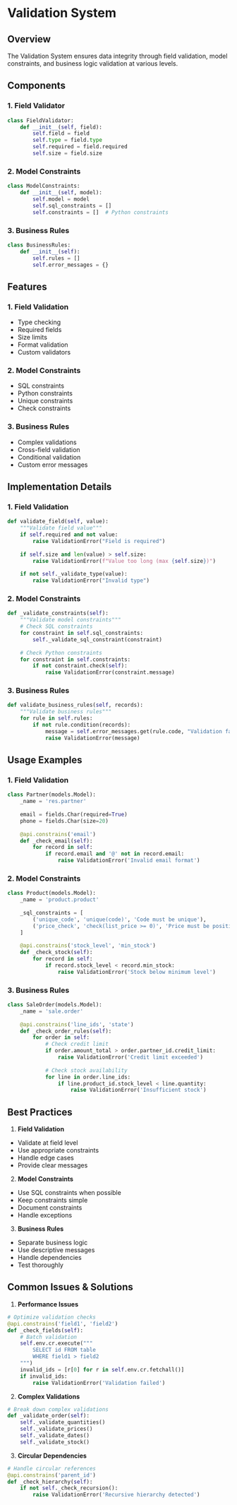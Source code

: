 # Validation System

## Overview
The Validation System ensures data integrity through field validation, model constraints, and business logic validation at various levels.

## Components

### 1. Field Validator
```python
class FieldValidator:
    def __init__(self, field):
        self.field = field
        self.type = field.type
        self.required = field.required
        self.size = field.size
```

### 2. Model Constraints
```python
class ModelConstraints:
    def __init__(self, model):
        self.model = model
        self.sql_constraints = []
        self.constraints = []  # Python constraints
```

### 3. Business Rules
```python
class BusinessRules:
    def __init__(self):
        self.rules = []
        self.error_messages = {}
```

## Features

### 1. Field Validation
- Type checking
- Required fields
- Size limits
- Format validation
- Custom validators

### 2. Model Constraints
- SQL constraints
- Python constraints
- Unique constraints
- Check constraints

### 3. Business Rules
- Complex validations
- Cross-field validation
- Conditional validation
- Custom error messages

## Implementation Details

### 1. Field Validation
```python
def validate_field(self, value):
    """Validate field value"""
    if self.required and not value:
        raise ValidationError("Field is required")
        
    if self.size and len(value) > self.size:
        raise ValidationError(f"Value too long (max {self.size})")
        
    if not self._validate_type(value):
        raise ValidationError("Invalid type")
```

### 2. Model Constraints
```python
def _validate_constraints(self):
    """Validate model constraints"""
    # Check SQL constraints
    for constraint in self.sql_constraints:
        self._validate_sql_constraint(constraint)
        
    # Check Python constraints
    for constraint in self.constraints:
        if not constraint.check(self):
            raise ValidationError(constraint.message)
```

### 3. Business Rules
```python
def validate_business_rules(self, records):
    """Validate business rules"""
    for rule in self.rules:
        if not rule.condition(records):
            message = self.error_messages.get(rule.code, "Validation failed")
            raise ValidationError(message)
```

## Usage Examples

### 1. Field Validation
```python
class Partner(models.Model):
    _name = 'res.partner'
    
    email = fields.Char(required=True)
    phone = fields.Char(size=20)
    
    @api.constrains('email')
    def _check_email(self):
        for record in self:
            if record.email and '@' not in record.email:
                raise ValidationError('Invalid email format')
```

### 2. Model Constraints
```python
class Product(models.Model):
    _name = 'product.product'
    
    _sql_constraints = [
        ('unique_code', 'unique(code)', 'Code must be unique'),
        ('price_check', 'check(list_price >= 0)', 'Price must be positive')
    ]
    
    @api.constrains('stock_level', 'min_stock')
    def _check_stock(self):
        for record in self:
            if record.stock_level < record.min_stock:
                raise ValidationError('Stock below minimum level')
```

### 3. Business Rules
```python
class SaleOrder(models.Model):
    _name = 'sale.order'
    
    @api.constrains('line_ids', 'state')
    def _check_order_rules(self):
        for order in self:
            # Check credit limit
            if order.amount_total > order.partner_id.credit_limit:
                raise ValidationError('Credit limit exceeded')
                
            # Check stock availability
            for line in order.line_ids:
                if line.product_id.stock_level < line.quantity:
                    raise ValidationError('Insufficient stock')
```

## Best Practices

1. **Field Validation**
- Validate at field level
- Use appropriate constraints
- Handle edge cases
- Provide clear messages

2. **Model Constraints**
- Use SQL constraints when possible
- Keep constraints simple
- Document constraints
- Handle exceptions

3. **Business Rules**
- Separate business logic
- Use descriptive messages
- Handle dependencies
- Test thoroughly

## Common Issues & Solutions

1. **Performance Issues**
```python
# Optimize validation checks
@api.constrains('field1', 'field2')
def _check_fields(self):
    # Batch validation
    self.env.cr.execute("""
        SELECT id FROM table
        WHERE field1 > field2
    """)
    invalid_ids = [r[0] for r in self.env.cr.fetchall()]
    if invalid_ids:
        raise ValidationError('Validation failed')
```

2. **Complex Validations**
```python
# Break down complex validations
def _validate_order(self):
    self._validate_quantities()
    self._validate_prices()
    self._validate_dates()
    self._validate_stock()
```

3. **Circular Dependencies**
```python
# Handle circular references
@api.constrains('parent_id')
def _check_hierarchy(self):
    if not self._check_recursion():
        raise ValidationError('Recursive hierarchy detected')
``` 